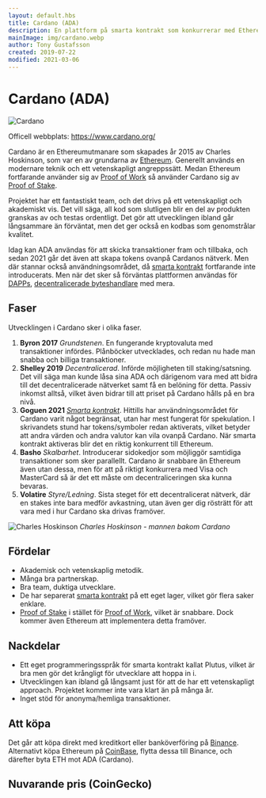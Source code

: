 ```yaml
---
layout: default.hbs
title: Cardano (ADA)
description: En plattform på smarta kontrakt som konkurrerar med Ethereum. Deras metodik är akademisk och vetenskaplig.
mainImage: img/cardano.webp
author: Tony Gustafsson
created: 2019-07-22
modified: 2021-03-06
---
```


# Cardano (ADA)

![Cardano](/img/cardano.webp 'Cardano')

Officell webbplats: https://www.cardano.org/

Cardano är en Ethereumutmanare som skapades år 2015 av Charles Hoskinson, som var en av grundarna av [Ethereum](/kryptovalutor/ethereum.html). Generellt används en modernare teknik och ett vetenskapligt angreppssätt. Medan Ethereum fortfarande använder sig av [Proof of Work](/tekniker/proof-of-work.html) så använder Cardano sig av [Proof of Stake](/tekniker/proof-of-stake.html).

Projektet har ett fantastiskt team, och det drivs på ett vetenskapligt och akademiskt vis. Det vill säga, all kod som slutligen blir en del av produkten granskas av och testas ordentligt. Det gör att utvecklingen ibland går långsammare än förväntat, men det ger också en kodbas som genomstrålar kvalitet.

Idag kan ADA användas för att skicka transaktioner fram och tillbaka, och sedan 2021 går det även att skapa tokens ovanpå Cardanos nätverk. Men där stannar också användningsområdet, då [smarta kontrakt](/tekniker/smarta-kontrakt.html) fortfarande inte introducerats. Men när det sker så förväntas plattformen användas för [DAPPs](/tekniker/decentraliserade-applikationer.html), [decentralicerade byteshandlare](/marknaden/byteshandel.html) med mera.

## Faser

Utvecklingen i Cardano sker i olika faser.

1.  **Byron 2017** _Grundstenen_. En fungerande kryptovaluta med transaktioner infördes. Plånböcker utvecklades, och redan nu hade man snabba och billiga transaktioner.
2.  **Shelley 2019** _Decentralicerad_. Införde möjligheten till staking/satsning. Det vill säga man kunde låsa sina ADA och därigenom vara med att bidra till det decentralicerade nätverket samt få en belöning för detta. Passiv inkomst alltså, vilket även bidrar till att priset på Cardano hålls på en bra nivå.
3.  **Goguen 2021** _[Smarta kontrakt](/tekniker/smarta-kontrakt.html)_. Hittills har användningsområdet för Cardano varit något begränsat, utan har mest fungerat för spekulation. I skrivandets stund har tokens/symboler redan aktiverats, vilket betyder att andra värden och andra valutor kan vila ovanpå Cardano. När smarta kontrakt aktiveras blir det en riktig konkurrent till Ethereum.
4.  **Basho** _Skalbarhet_. Introducerar sidokedjor som möjliggör samtidiga transaktioner som sker parallellt. Cardano är snabbare än Ethereum även utan dessa, men för att på riktigt konkurrera med Visa och MasterCard så är det ett måste om decentraliceringen ska kunna bevaras.
5.  **Volatire** _Styre/Ledning_. Sista steget för ett decentralicerat nätverk, där en stakes inte bara medför avkastning, utan även ger dig rösträtt för att vara med i hur Cardano ska drivas framöver.

![Charles Hoskinson](/img/cardano-charles-hoskinson.webp 'Charles Hoskinson')
_Charles Hoskinson - mannen bakom Cardano_

## Fördelar

-   Akademisk och vetenskaplig metodik.
-   Många bra partnerskap.
-   Bra team, duktiga utvecklare.
-   De har separerat [smarta kontrakt](/tekniker/smarta-kontrakt.html) på ett eget lager, vilket gör flera saker enklare.
-   [Proof of Stake](/tekniker/proof-of-stake.html) i stället för [Proof of Work](/tekniker/proof-of-work.html), vilket är snabbare. Dock kommer även Ethereum att implementera detta framöver.

## Nackdelar

-   Ett eget programmeringsspråk för smarta kontrakt kallat Plutus, vilket är bra men gör det krångligt för utvecklare att hoppa in i.
-   Utvecklingen kan ibland gå långsamt just för att de har ett vetenskapligt approach. Projektet kommer inte vara klart än på många år.
-   Inget stöd för anonyma/hemliga transaktioner.

## Att köpa

Det går att köpa direkt med kreditkort eller banköverföring på [Binance](https://www.binance.com). Alternativt köpa Ethereum på [CoinBase](https://www.coinbase.com/), flytta dessa till Binance, och därefter byta ETH mot ADA (Cardano).

## Nuvarande pris (CoinGecko)

<script src="https://widgets.coingecko.com/coingecko-coin-ticker-widget.js"></script>

<coingecko-coin-ticker-widget currency="sek" coin-id="cardano" locale="en"></coingecko-coin-ticker-widget>
